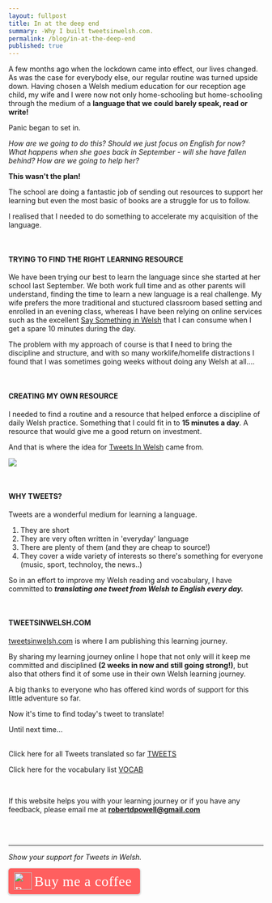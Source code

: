```yaml
---
layout: fullpost
title: In at the deep end
summary: -Why I built tweetsinwelsh.com.
permalink: /blog/in-at-the-deep-end
published: true
---
```


A few months ago when the lockdown came into effect, our lives changed. As was the case for everybody else, our regular routine was turned upside down. Having chosen a Welsh medium education for our reception age child, my wife and I were now not only home-schooling but home-schooling through the medium of a **language that we could barely speak, read or write!** 


Panic began to set in. 


*How are we going to do this? Should we just focus on English for now? What happens when she goes back in September - will she have fallen behind? How are we going to help her?*

**This wasn't the plan!**


The school are doing a fantastic job of sending out resources to support her learning but even the most basic of books are a struggle for us to follow.


I realised that I needed to do something to accelerate my acquisition of the language.

<br>

#### TRYING TO FIND THE RIGHT LEARNING RESOURCE

We have been trying our best to learn the language since she started at her school last September. We both work full time and as other parents will understand, finding the time to learn a new language is a real challenge. My wife prefers the more traditional and stuctured classroom based setting and enrolled in an evening class, whereas I have been relying on online services such as the excellent [Say Something in Welsh](https://www.saysomethingin.com/welsh) that I can consume when I get a spare 10 minutes during the day.


The problem with my approach of course is that **I** need to bring the discipline and structure, and with so many worklife/homelife distractions I found that I was sometimes going weeks without doing any Welsh at all....

<br>

####  CREATING MY OWN RESOURCE

I needed to find a routine and a resource that helped enforce a discipline of daily Welsh practice. Something that I could fit in to **15 minutes a day**. A resource that would give me a good return on investment. 

And that is where the idea for [Tweets In Welsh](https://tweetsinwelsh.com/) came from.

<p><img class="blog-image" src="https://robertdpowell.github.io/tweetsinwelsh/img/journeystarts.jpg"/></p>

<br>

#### WHY TWEETS?

Tweets are a wonderful medium for learning a language.

1. They are short
2. They are very often written in 'everyday' language 
3. There are plenty of them (and they are cheap to source!)
4. They cover a wide variety of interests so there's something for everyone (music, sport, technoloy, the news..) 


So in an effort to improve my Welsh reading and vocabulary, I have committed to ***translating one tweet from Welsh to English every day.***

<br>

#### TWEETSINWELSH.COM

[tweetsinwelsh.com](https://tweetsinwelsh.com/) is where I am publishing this learning journey.

By sharing my learning journey online I hope that not only will it keep me committed and disciplined **(2 weeks in now and still going strong!)**, but also that others find it of some use in their own Welsh learning journey.

A big thanks to everyone who has offered kind words of support for this little adventure so far.

Now it's time to find today's tweet to translate!

Until next time...
<br>
<br>

Click here for all Tweets translated so far [TWEETS](https://tweetsinwelsh.com/)


Click here for the vocabulary list [VOCAB](https://tweetsinwelsh.com/words/)

<br>

If this website helps you with your learning journey or if you have any feedback, please email me at **robertdpowell@gmail.com**

<br>
<br>

___

*Show your support for Tweets in Welsh.*

<style>.bmc-button img{height: 34px !important;width: 35px !important;margin-bottom: 1px !important;box-shadow: none !important;border: none !important;vertical-align: middle !important;}.bmc-button{padding: 7px 15px 7px 10px !important;line-height: 35px !important;height:51px !important;text-decoration: none !important;display:inline-flex !important;color:#ffffff !important;background-color:#FF5F5F !important;border-radius: 5px !important;border: 1px solid transparent !important;padding: 7px 15px 7px 10px !important;font-size: 22px !important;letter-spacing: 0.6px !important;box-shadow: 0px 1px 2px rgba(190, 190, 190, 0.5) !important;-webkit-box-shadow: 0px 1px 2px 2px rgba(190, 190, 190, 0.5) !important;margin: 0 auto !important;font-family:'Cookie', cursive !important;-webkit-box-sizing: border-box !important;box-sizing: border-box !important;}.bmc-button:hover, .bmc-button:active, .bmc-button:focus {-webkit-box-shadow: 0px 1px 2px 2px rgba(190, 190, 190, 0.5) !important;text-decoration: none !important;box-shadow: 0px 1px 2px 2px rgba(190, 190, 190, 0.5) !important;opacity: 0.85 !important;color:#ffffff !important;}</style><link href="https://fonts.googleapis.com/css?family=Cookie" rel="stylesheet"><a class="bmc-button" target="_blank" href="https://www.buymeacoffee.com/tweetsinwelsh"><img src="https://cdn.buymeacoffee.com/buttons/bmc-new-btn-logo.svg" alt="Buy me a coffee"><span style="margin-left:5px;font-size:28px !important;">Buy me a coffee</span></a>